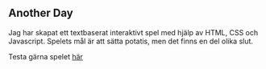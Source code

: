 ## Another Day

Jag har skapat ett textbaserat interaktivt spel med hjälp av HTML, CSS och Javascript.
Spelets mål är att sätta potatis, men det finns en del olika slut.

Testa gärna spelet [här](https://jesnagbg.github.io/Another-day/)